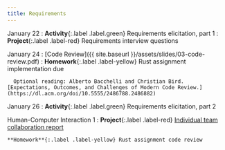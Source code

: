 ```yaml
---
title: Requirements
---
```


January 22
: **Activity**{:.label .label.green} Requirements elicitation, part 1
  : **Project**{:.label .label-red} Requirements interview questions

January 24
: [Code Review]({{ site.baseurl }}/assets/slides/03-code-review.pdf)
  : 
    **Homework**{:.label .label-yellow} Rust assignment implementation due

      Optional reading: Alberto Bacchelli and Christian Bird. [Expectations, Outcomes, and Challenges of Modern Code Review.](https://dl.acm.org/doi/10.5555/2486788.2486882)

January 26
: **Activity**{:.label .label.green} Requirements elicitation, part 2
  
  Human-Computer Interaction 1
  : **Project**{:.label .label-red} [Individual team collaboration report](https://www.gradescope.com/courses/699955/assignments/3964069/)

    **Homework**{:.label .label-yellow} Rust assignment code review

